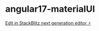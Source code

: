 # angular17-materialUI

[Edit in StackBlitz next generation editor ⚡️](https://stackblitz.com/~/github.com/CoderAman395/angular17-materialUI)